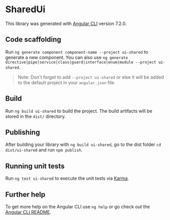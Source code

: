 # SharedUi

This library was generated with [Angular CLI](https://github.com/angular/angular-cli) version 7.2.0.

## Code scaffolding

Run `ng generate component component-name --project ui-shared` to generate a new component. You can also use `ng generate directive|pipe|service|class|guard|interface|enum|module --project ui-shared`.

> Note: Don't forget to add `--project ui-shared` or else it will be added to the default project in your `angular.json` file.

## Build

Run `ng build ui-shared` to build the project. The build artifacts will be stored in the `dist/` directory.

## Publishing

After building your library with `ng build ui-shared`, go to the dist folder `cd dist/ui-shared` and run `npm publish`.

## Running unit tests

Run `ng test ui-shared` to execute the unit tests via [Karma](https://karma-runner.github.io).

## Further help

To get more help on the Angular CLI use `ng help` or go check out the [Angular CLI README](https://github.com/angular/angular-cli/blob/master/README.md).
